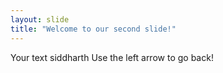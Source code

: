 ```yaml
---
layout: slide
title: "Welcome to our second slide!"
---
```

Your text siddharth
Use the left arrow to go back!
